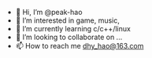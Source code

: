 - 👋 Hi, I’m @peak-hao
- 👀 I’m interested in game, music, 
- 🌱 I’m currently learning c/c++/linux
- 💞️ I’m looking to collaborate on ...
- 📫 How to reach me dhy_hao@163.com

<!---
peak-hao/peak-hao is a ✨ special ✨ repository because its `README.md` (this file) appears on your GitHub profile.
You can click the Preview link to take a look at your changes.
--->
